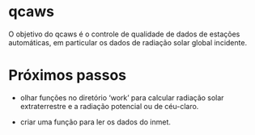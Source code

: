 
<!-- README.md is generated from README.Rmd. Please edit that file -->

# qcaws

<!-- badges: start -->
<!-- badges: end -->

O objetivo do qcaws é o controle de qualidade de dados de estações
automáticas, em particular os dados de radiação solar global incidente.

# Próximos passos

- olhar funções no diretório ‘work’ para calcular radiação solar
  extraterrestre e a radiação potencial ou de céu-claro.

- criar uma função para ler os dados do inmet.
